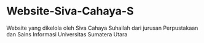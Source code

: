 # Website-Siva-Cahaya-S
Website yang dikelola oleh Siva Cahaya Suhailah dari jurusan Perpustakaan dan Sains Informasi Universitas Sumatera Utara
